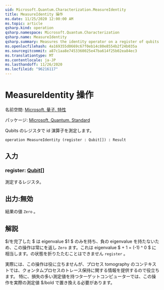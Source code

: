 ```yaml
---
uid: Microsoft.Quantum.Characterization.MeasureIdentity
title: MeasureIdentity 操作
ms.date: 11/25/2020 12:00:00 AM
ms.topic: article
qsharp.kind: operation
qsharp.namespace: Microsoft.Quantum.Characterization
qsharp.name: MeasureIdentity
qsharp.summary: Measures the identity operator on a register of qubits.
ms.openlocfilehash: 4a169355d0669c67f0eb14c80e8554b2f24b035a
ms.sourcegitcommit: a87c1aa8e7453360025e47ba614f25b02ea84ec3
ms.translationtype: MT
ms.contentlocale: ja-JP
ms.lasthandoff: 11/26/2020
ms.locfileid: "96216117"
---
```

# <a name="measureidentity-operation"></a>MeasureIdentity 操作

名前空間: [Microsoft. 量子. 特性](xref:Microsoft.Quantum.Characterization)

パッケージ: [Microsoft. Quantum. Standard](https://nuget.org/packages/Microsoft.Quantum.Standard)


Qubits のレジスタで id 演算子を測定します。

```qsharp
operation MeasureIdentity (register : Qubit[]) : Result
```


## <a name="input"></a>入力

### <a name="register--qubit"></a>register: [Qubit](xref:microsoft.quantum.lang-ref.qubit)[]

測定するレジスタ。



## <a name="output--__invalidresult__"></a>出力:__無効 <Result>__

結果の値 `Zero` 。

## <a name="remarks"></a>解説

$/を完了した $ は eigenvalue $1 $ のみを持ち、負の eigenvalue を持たないため、この操作は常にを返し `Zero` ます。これは eigenvalue $ + 1 = (-1) ^ 0 $ に相当します。の状態を折りたたむことはできません `register` 。

実際には、この操作は役に立ちませんが、プロセス tomography のコンテキストでは、クォンタムプロセスのトレース保持に関する情報を提供するので役立ちます。
特に、損失の多い測定値を持つターゲットコンピューターでは、この操作を実際の測定値 $/bold で置き換える必要があります。
